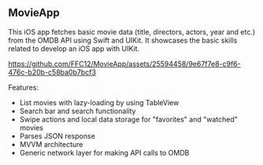 ## MovieApp

This iOS app fetches basic movie data (title, directors, actors, year and etc.) from the OMDB API using Swift and UIKit. It showcases the basic skills related to develop an iOS app with UIKit.

https://github.com/FFC12/MovieApp/assets/25594458/9e67f7e8-c9f6-476c-b20b-c58ba0b7bcf3

Features:

- List movies with lazy-loading by using TableView
- Search bar and search functionality
- Swipe actions and local data storage for "favorites" and "watched" movies
- Parses JSON response
- MVVM architecture
- Generic network layer for making API calls to OMDB
